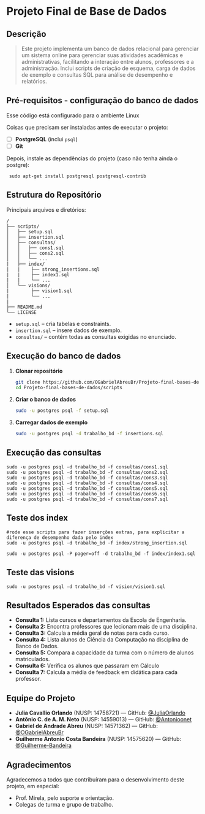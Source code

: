 # Projeto Final de Base de Dados

## Descrição
> Este projeto implementa um banco de dados relacional para gerenciar um sistema online para gerenciar suas atividades acadêmicas
e administrativas, facilitando a interação entre alunos, professores e a administração. Inclui scripts de criação de esquema, carga de dados de exemplo e consultas SQL para análise de desempenho e relatórios.

## Pré-requisitos - configuração do banco de dados

Esse código está configurado para o ambiente Linux

Coisas que precisam ser instaladas antes de executar o projeto:
- [ ] **PostgreSQL** (inclui `psql`)  
- [ ] **Git**

Depois, instale as dependências do projeto (caso não tenha ainda o postgre):

    
     sudo apt-get install postgresql postgresql-contrib
 
## Estrutura do Repositório
  Principais arquivos e diretórios:

    /
    ├── scripts/
    │   ├── setup.sql
    │   ├── insertion.sql
    │   ├── consultas/
    │   │   ├── cons1.sql
    │   │   ├── cons2.sql
    │   │   └── ...
    |   ├── index/
    |   |    ├── strong_insertions.sql
    |   |    ├── index1.sql
    |   |    └── ...
    │   └── visions/
    |        ├── vision1.sql
    |        └── ...
    |          
    ├── README.md
    └── LICENSE


- `setup.sql` – cria tabelas e constraints.  
- `insertion.sql` – insere dados de exemplo.  
- `consultas/` – contém todas as consultas exigidas no enunciado.

## Execução do banco de dados
1. **Clonar repositório**  
   ```bash
   git clone https://github.com/OGabrielAbreuBr/Projeto-final-bases-de-dados.git
   cd Projeto-final-bases-de-dados/scripts
2. **Criar o banco de dados**
    ```bash
    sudo -u postgres psql -f setup.sql
3. **Carregar dados de exemplo**
    ```bash
    sudo -u postgres psql -d trabalho_bd -f insertions.sql
    
## Execução das consultas
    
    sudo -u postgres psql -d trabalho_bd -f consultas/cons1.sql
    sudo -u postgres psql -d trabalho_bd -f consultas/cons2.sql
    sudo -u postgres psql -d trabalho_bd -f consultas/cons3.sql
    sudo -u postgres psql -d trabalho_bd -f consultas/cons4.sql
    sudo -u postgres psql -d trabalho_bd -f consultas/cons5.sql
    sudo -u postgres psql -d trabalho_bd -f consultas/cons6.sql
    sudo -u postgres psql -d trabalho_bd -f consultas/cons7.sql
    
## Teste dos index 
    #rode esse scripts para fazer inserções extras, para explicitar a diferença de desempenho dada pelo index
    sudo -u postgres psql -d trabalho_bd -f index/strong_insertion.sql
    
    sudo -u postgres psql -P pager=off -d trabalho_bd -f index/index1.sql
    
## Teste das visions
    
    sudo -u postgres psql -d trabalho_bd -f vision/vision1.sql
    

## Resultados Esperados das consultas
- **Consulta 1:** Lista cursos e departamentos da Escola de Engenharia.  
- **Consulta 2:** Encontra professores que lecionam mais de uma disciplina.
- **Consulta 3:** Calcula a média geral de notas para cada curso.
- **Consulta 4:** Lista alunos de Ciência da Computação na disciplina de Banco de Dados.
- **Consulta 5:** Compara a capacidade da turma com o número de alunos matriculados.
- **Consulta 6:** Verifica os alunos que passaram em Cálculo
- **Consulta 7:** Calcula a média de feedback em didática para cada professor.

## Equipe do Projeto
- **Julia Cavallio Orlando** (NUSP: 14758721) — GitHub: [@JuliaOrlando](https://github.com/JuliaOrlando)
- **Antônio C. de A. M. Neto** (NUSP: 14559013) — GitHub: [@Antonioonet](https://github.com/Antonioonet)  
- **Gabriel de Andrade Abreu** (NUSP: 14571362) — GitHub: [@OGabrielAbreuBr](https://github.com/OGabrielAbreuBr)
- **Guilherme Antonio Costa Bandeira** (NUSP: 14575620) — GitHub: [@Guilherme-Bandeira](https://github.com/Guilherme-Bandeira) 

## Agradecimentos
Agradecemos a todos que contribuíram para o desenvolvimento deste projeto, em especial:  
- Prof. Mirela, pelo suporte e orientação.  
- Colegas de turma e grupo de trabalho.  



